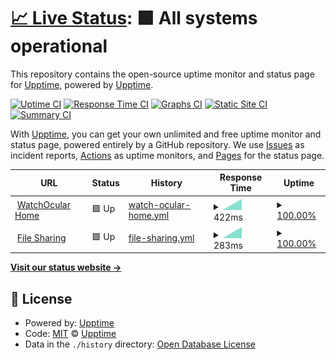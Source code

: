 # [📈 Live Status](https://status.kay0.net): <!--live status--> **🟩 All systems operational**

This repository contains the open-source uptime monitor and status page for [Upptime](https://upptime.js.org), powered by [Upptime](https://github.com/upptime/upptime).

[![Uptime CI](https://github.com/flashskynews/statuspage/workflows/Uptime%20CI/badge.svg)](https://github.com/flashskynews/statuspage/actions?query=workflow%3A%22Uptime+CI%22)
[![Response Time CI](https://github.com/flashskynews/statuspage/workflows/Response%20Time%20CI/badge.svg)](https://github.com/flashskynews/statuspage/actions?query=workflow%3A%22Response+Time+CI%22)
[![Graphs CI](https://github.com/flashskynews/statuspage/workflows/Graphs%20CI/badge.svg)](https://github.com/flashskynews/statuspage/actions?query=workflow%3A%22Graphs+CI%22)
[![Static Site CI](https://github.com/flashskynews/statuspage/workflows/Static%20Site%20CI/badge.svg)](https://github.com/flashskynews/statuspage/actions?query=workflow%3A%22Static+Site+CI%22)
[![Summary CI](https://github.com/flashskynews/statuspage/workflows/Summary%20CI/badge.svg)](https://github.com/flashskynews/statuspage/actions?query=workflow%3A%22Summary+CI%22)

With [Upptime](https://upptime.js.org), you can get your own unlimited and free uptime monitor and status page, powered entirely by a GitHub repository. We use [Issues](https://github.com/upptime/upptime/issues) as incident reports, [Actions](https://github.com/flashskynews/statuspage/actions) as uptime monitors, and [Pages](https://status.kay0.net) for the status page.

<!--start: status pages-->
<!-- This summary is generated by Upptime (https://github.com/upptime/upptime) -->
<!-- Do not edit this manually, your changes will be overwritten -->
<!-- prettier-ignore -->
| URL | Status | History | Response Time | Uptime |
| --- | ------ | ------- | ------------- | ------ |
| <img alt="" src="https://icons.duckduckgo.com/ip3/watchocular.com.ico" height="13"> [WatchOcular Home](https://watchocular.com) | 🟩 Up | [watch-ocular-home.yml](https://github.com/FlashSkyNews/statuspage/commits/HEAD/history/watch-ocular-home.yml) | <details><summary><img alt="Response time graph" src="./graphs/watch-ocular-home/response-time-week.png" height="20"> 422ms</summary><br><a href="https://status.kay0.net/history/watch-ocular-home"><img alt="Response time 422" src="https://img.shields.io/endpoint?url=https%3A%2F%2Fraw.githubusercontent.com%2FFlashSkyNews%2Fstatuspage%2FHEAD%2Fapi%2Fwatch-ocular-home%2Fresponse-time.json"></a><br><a href="https://status.kay0.net/history/watch-ocular-home"><img alt="24-hour response time 422" src="https://img.shields.io/endpoint?url=https%3A%2F%2Fraw.githubusercontent.com%2FFlashSkyNews%2Fstatuspage%2FHEAD%2Fapi%2Fwatch-ocular-home%2Fresponse-time-day.json"></a><br><a href="https://status.kay0.net/history/watch-ocular-home"><img alt="7-day response time 422" src="https://img.shields.io/endpoint?url=https%3A%2F%2Fraw.githubusercontent.com%2FFlashSkyNews%2Fstatuspage%2FHEAD%2Fapi%2Fwatch-ocular-home%2Fresponse-time-week.json"></a><br><a href="https://status.kay0.net/history/watch-ocular-home"><img alt="30-day response time 422" src="https://img.shields.io/endpoint?url=https%3A%2F%2Fraw.githubusercontent.com%2FFlashSkyNews%2Fstatuspage%2FHEAD%2Fapi%2Fwatch-ocular-home%2Fresponse-time-month.json"></a><br><a href="https://status.kay0.net/history/watch-ocular-home"><img alt="1-year response time 422" src="https://img.shields.io/endpoint?url=https%3A%2F%2Fraw.githubusercontent.com%2FFlashSkyNews%2Fstatuspage%2FHEAD%2Fapi%2Fwatch-ocular-home%2Fresponse-time-year.json"></a></details> | <details><summary><a href="https://status.kay0.net/history/watch-ocular-home">100.00%</a></summary><a href="https://status.kay0.net/history/watch-ocular-home"><img alt="All-time uptime 100.00%" src="https://img.shields.io/endpoint?url=https%3A%2F%2Fraw.githubusercontent.com%2FFlashSkyNews%2Fstatuspage%2FHEAD%2Fapi%2Fwatch-ocular-home%2Fuptime.json"></a><br><a href="https://status.kay0.net/history/watch-ocular-home"><img alt="24-hour uptime 100.00%" src="https://img.shields.io/endpoint?url=https%3A%2F%2Fraw.githubusercontent.com%2FFlashSkyNews%2Fstatuspage%2FHEAD%2Fapi%2Fwatch-ocular-home%2Fuptime-day.json"></a><br><a href="https://status.kay0.net/history/watch-ocular-home"><img alt="7-day uptime 100.00%" src="https://img.shields.io/endpoint?url=https%3A%2F%2Fraw.githubusercontent.com%2FFlashSkyNews%2Fstatuspage%2FHEAD%2Fapi%2Fwatch-ocular-home%2Fuptime-week.json"></a><br><a href="https://status.kay0.net/history/watch-ocular-home"><img alt="30-day uptime 100.00%" src="https://img.shields.io/endpoint?url=https%3A%2F%2Fraw.githubusercontent.com%2FFlashSkyNews%2Fstatuspage%2FHEAD%2Fapi%2Fwatch-ocular-home%2Fuptime-month.json"></a><br><a href="https://status.kay0.net/history/watch-ocular-home"><img alt="1-year uptime 100.00%" src="https://img.shields.io/endpoint?url=https%3A%2F%2Fraw.githubusercontent.com%2FFlashSkyNews%2Fstatuspage%2FHEAD%2Fapi%2Fwatch-ocular-home%2Fuptime-year.json"></a></details>
| <img alt="" src="https://icons.duckduckgo.com/ip3/i.kay0.io.ico" height="13"> [File Sharing](https://i.kay0.io) | 🟩 Up | [file-sharing.yml](https://github.com/FlashSkyNews/statuspage/commits/HEAD/history/file-sharing.yml) | <details><summary><img alt="Response time graph" src="./graphs/file-sharing/response-time-week.png" height="20"> 283ms</summary><br><a href="https://status.kay0.net/history/file-sharing"><img alt="Response time 283" src="https://img.shields.io/endpoint?url=https%3A%2F%2Fraw.githubusercontent.com%2FFlashSkyNews%2Fstatuspage%2FHEAD%2Fapi%2Ffile-sharing%2Fresponse-time.json"></a><br><a href="https://status.kay0.net/history/file-sharing"><img alt="24-hour response time 283" src="https://img.shields.io/endpoint?url=https%3A%2F%2Fraw.githubusercontent.com%2FFlashSkyNews%2Fstatuspage%2FHEAD%2Fapi%2Ffile-sharing%2Fresponse-time-day.json"></a><br><a href="https://status.kay0.net/history/file-sharing"><img alt="7-day response time 283" src="https://img.shields.io/endpoint?url=https%3A%2F%2Fraw.githubusercontent.com%2FFlashSkyNews%2Fstatuspage%2FHEAD%2Fapi%2Ffile-sharing%2Fresponse-time-week.json"></a><br><a href="https://status.kay0.net/history/file-sharing"><img alt="30-day response time 283" src="https://img.shields.io/endpoint?url=https%3A%2F%2Fraw.githubusercontent.com%2FFlashSkyNews%2Fstatuspage%2FHEAD%2Fapi%2Ffile-sharing%2Fresponse-time-month.json"></a><br><a href="https://status.kay0.net/history/file-sharing"><img alt="1-year response time 283" src="https://img.shields.io/endpoint?url=https%3A%2F%2Fraw.githubusercontent.com%2FFlashSkyNews%2Fstatuspage%2FHEAD%2Fapi%2Ffile-sharing%2Fresponse-time-year.json"></a></details> | <details><summary><a href="https://status.kay0.net/history/file-sharing">100.00%</a></summary><a href="https://status.kay0.net/history/file-sharing"><img alt="All-time uptime 100.00%" src="https://img.shields.io/endpoint?url=https%3A%2F%2Fraw.githubusercontent.com%2FFlashSkyNews%2Fstatuspage%2FHEAD%2Fapi%2Ffile-sharing%2Fuptime.json"></a><br><a href="https://status.kay0.net/history/file-sharing"><img alt="24-hour uptime 100.00%" src="https://img.shields.io/endpoint?url=https%3A%2F%2Fraw.githubusercontent.com%2FFlashSkyNews%2Fstatuspage%2FHEAD%2Fapi%2Ffile-sharing%2Fuptime-day.json"></a><br><a href="https://status.kay0.net/history/file-sharing"><img alt="7-day uptime 100.00%" src="https://img.shields.io/endpoint?url=https%3A%2F%2Fraw.githubusercontent.com%2FFlashSkyNews%2Fstatuspage%2FHEAD%2Fapi%2Ffile-sharing%2Fuptime-week.json"></a><br><a href="https://status.kay0.net/history/file-sharing"><img alt="30-day uptime 100.00%" src="https://img.shields.io/endpoint?url=https%3A%2F%2Fraw.githubusercontent.com%2FFlashSkyNews%2Fstatuspage%2FHEAD%2Fapi%2Ffile-sharing%2Fuptime-month.json"></a><br><a href="https://status.kay0.net/history/file-sharing"><img alt="1-year uptime 100.00%" src="https://img.shields.io/endpoint?url=https%3A%2F%2Fraw.githubusercontent.com%2FFlashSkyNews%2Fstatuspage%2FHEAD%2Fapi%2Ffile-sharing%2Fuptime-year.json"></a></details>

<!--end: status pages-->

[**Visit our status website →**](https://status.kay0.net)

## 📄 License

- Powered by: [Upptime](https://github.com/upptime/upptime)
- Code: [MIT](./LICENSE) © [Upptime](https://upptime.js.org)
- Data in the `./history` directory: [Open Database License](https://opendatacommons.org/licenses/odbl/1-0/)
